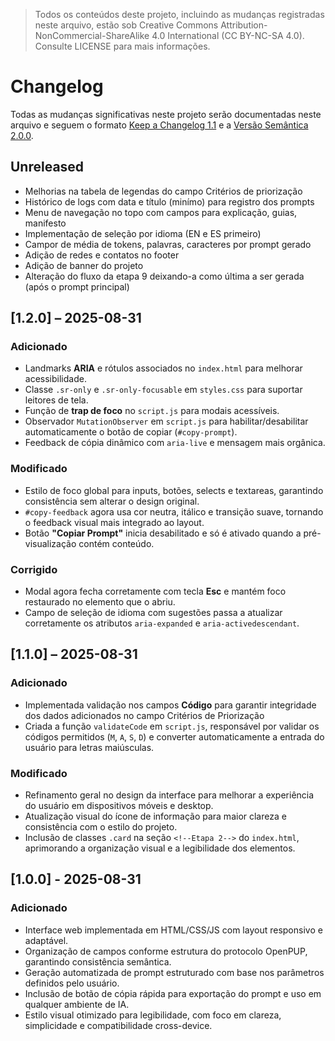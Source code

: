 > Todos os conteúdos deste projeto, incluindo as mudanças registradas neste arquivo, estão sob Creative Commons Attribution-NonCommercial-ShareAlike 4.0 International (CC BY-NC-SA 4.0). Consulte LICENSE para mais informações.

# Changelog

Todas as mudanças significativas neste projeto serão documentadas neste arquivo e seguem o formato [Keep a Changelog 1.1](https://keepachangelog.com/pt-BR/1.1.0/) e a [Versão Semântica 2.0.0](https://semver.org/lang/pt-BR/).


## Unreleased
-  Melhorias na tabela de legendas do campo Critérios de priorização
-  Histórico de logs com data e título (minímo) para registro dos prompts
-  Menu de navegação no topo com campos para explicação, guias, manifesto
-  Implementação de seleção por idioma (EN e ES primeiro)
-  Campor de média de tokens, palavras, caracteres por prompt gerado
-  Adição de redes e contatos no footer
-  Adição de banner do projeto
-  Alteração do fluxo da etapa 9 deixando-a como última a ser gerada (após o prompt principal)


## [1.2.0] – 2025-08-31
### Adicionado
- Landmarks **ARIA** e rótulos associados no `index.html` para melhorar acessibilidade.
- Classe `.sr-only` e `.sr-only-focusable` em `styles.css` para suportar leitores de tela.
- Função de **trap de foco** no `script.js` para modais acessíveis.
- Observador `MutationObserver` em `script.js` para habilitar/desabilitar automaticamente o botão de copiar (`#copy-prompt`).
- Feedback de cópia dinâmico com `aria-live` e mensagem mais orgânica.

### Modificado
- Estilo de foco global para inputs, botões, selects e textareas, garantindo consistência sem alterar o design original.
- `#copy-feedback` agora usa cor neutra, itálico e transição suave, tornando o feedback visual mais integrado ao layout.
- Botão **"Copiar Prompt"** inicia desabilitado e só é ativado quando a pré-visualização contém conteúdo.

### Corrigido
- Modal agora fecha corretamente com tecla **Esc** e mantém foco restaurado no elemento que o abriu.
- Campo de seleção de idioma com sugestões passa a atualizar corretamente os atributos `aria-expanded` e `aria-activedescendant`.


## [1.1.0] – 2025-08-31
### Adicionado
- Implementada validação nos campos **Código** para garantir integridade dos dados adicionados no campo Critérios de Priorização 
- Criada a função `validateCode` em `script.js`, responsável por validar os códigos permitidos (`M`, `A`, `S`, `D`) e converter automaticamente a entrada do usuário para letras maiúsculas.

### Modificado
- Refinamento geral no design da interface para melhorar a experiência do usuário em dispositivos móveis e desktop.
- Atualização visual do ícone de informação para maior clareza e consistência com o estilo do projeto.
- Inclusão de classes `.card` na seção `<!--Etapa 2-->` do `index.html`, aprimorando a organização visual e a legibilidade dos elementos.


## [1.0.0] - 2025-08-31
### Adicionado
- Interface web implementada em HTML/CSS/JS com layout responsivo e adaptável.
- Organização de campos conforme estrutura do protocolo OpenPUP, garantindo consistência semântica.
- Geração automatizada de prompt estruturado com base nos parâmetros definidos pelo usuário.
- Inclusão de botão de cópia rápida para exportação do prompt e uso em qualquer ambiente de IA.
- Estilo visual otimizado para legibilidade, com foco em clareza, simplicidade e compatibilidade cross-device.

